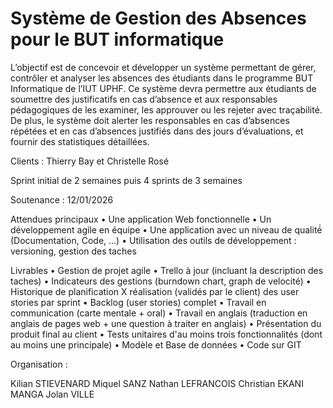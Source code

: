 # Système de Gestion des Absences pour le BUT informatique

L’objectif est de concevoir et développer un système permettant de gérer, contrôler et analyser les absences des étudiants dans le programme BUT Informatique de l’IUT UPHF.
Ce système devra permettre aux étudiants de soumettre des justificatifs en cas d’absence et aux responsables pédagogiques de les examiner, les approuver ou les rejeter avec traçabilité.
De plus, le système doit alerter les responsables en cas d’absences répétées et en cas d’absences justifiés dans des jours d’évaluations, et fournir des statistiques détaillées. 

Clients : Thierry Bay et Christelle Rosé

Sprint initial de 2 semaines puis 4 sprints de 3 semaines

Soutenance : 12/01/2026

Attendues principaux
• Une application Web fonctionnelle
• Un développement agile en équipe
• Une application avec un niveau de qualité́ (Documentation, Code, ...)
• Utilisation des outils de développement : versioning, gestion des taches

Livrables
• Gestion de projet agile
• Trello à jour (incluant la description des taches)
• Indicateurs des gestions (burndown chart, graph de velocité)
• Historique de planification X réalisation (validés par le client) des user
stories par sprint
• Backlog (user stories) complet
• Travail en communication (carte mentale + oral)
• Travail en anglais (traduction en anglais de pages web + une question à
traiter en anglais)
• Présentation du produit final au client
• Tests unitaires d'au moins trois fonctionnalités (dont au moins une principale)
• Modèle et Base de données
• Code sur GIT

Organisation : 

Kilian STIEVENARD
Miquel SANZ
Nathan LEFRANCOIS
Christian EKANI MANGA
Jolan VILLE 

